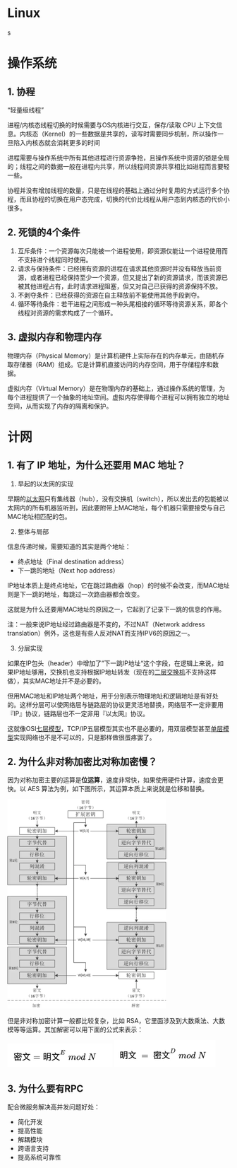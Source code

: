 # Linux

s



# 操作系统

## 1. 协程

“轻量级线程”

进程/内核态线程切换的时候需要与OS内核进行交互，保存/读取 CPU 上下文信息。内核态（Kernel）的一些数据是共享的，读写时需要同步机制，所以操作一旦陷入内核态就会消耗更多的时间

进程需要与操作系统中所有其他进程进行资源争抢，且操作系统中资源的锁是全局的；线程之间的数据一般在进程内共享，所以线程间资源共享相比如进程而言要轻一些。

协程并没有增加线程的数量，只是在线程的基础上通过分时复用的方式运行多个协程，而且协程的切换在用户态完成，切换的代价比线程从用户态到内核态的代价小很多。

## 2. 死锁的4个条件

1. 互斥条件：一个资源每次只能被一个进程使用，即资源仅能让一个进程使用而不支持进个线程同时使用。
2. 请求与保持条件：已经拥有资源的进程在请求其他资源时并没有释放当前资源，或者进程已经保持至少一个资源，但又提出了新的资源请求，而该资源已被其他进程占有，此时请求进程阻塞，但又对自己已获得的资源保持不放。
3. 不剥夺条件：已经获得的资源在自主释放前不能使用其他手段剥夺。
4. 循环等待条件：若干进程之间形成一种头尾相接的循环等待资源关系，即各个线程对资源的需求构成了一个循环。

## 3. 虚拟内存和物理内存

物理内存（Physical Memory）是计算机硬件上实际存在的内存单元，由随机存取存储器（RAM）组成。它是计算机直接访问的内存空间，用于存储程序和数据。

虚拟内存（Virtual Memory）是在物理内存的基础上，通过操作系统的管理，为每个进程提供了一个抽象的地址空间。虚拟内存使得每个进程可以拥有独立的地址空间，从而实现了内存的隔离和保护。





# 计网

## 1. 有了 IP 地址，为什么还要用 MAC 地址？

1. 早起的以太网的实现

早期的[以太网](https://www.zhihu.com/search?q=以太网&search_source=Entity&hybrid_search_source=Entity&hybrid_search_extra={"sourceType"%3A"answer"%2C"sourceId"%3A28155896})只有集线器（hub），没有交换机（switch），所以发出去的包能被以太网内的所有机器监听到，因此要附带上MAC地址，每个机器只需要接受与自己MAC地址相匹配的包。

2. 整体与局部

信息传递时候，需要知道的其实是两个地址：

- 终点地址（Final destination address）
- 下一跳的地址（Next hop address）

IP地址本质上是终点地址，它在跳过路由器（hop）的时候不会改变，而MAC地址则是下一跳的地址，每跳过一次路由器都会改变。

这就是为什么还要用MAC地址的原因之一，它起到了记录下一跳的信息的作用。

注：一般来说IP地址经过路由器是不变的，不过NAT（Network address translation）例外，这也是有些人反对NAT而支持IPV6的原因之一。

3. 分层实现

如果在IP包头（header）中增加了”下一跳IP地址“这个字段，在逻辑上来说，如果IP地址够用，交换机也支持根据IP地址转发（现在的[二层交换机](https://www.zhihu.com/search?q=二层交换机&search_source=Entity&hybrid_search_source=Entity&hybrid_search_extra={"sourceType"%3A"answer"%2C"sourceId"%3A28155896})不支持这样做），其实MAC地址并不是必要的。

但用MAC地址和IP地址两个地址，用于分别表示物理地址和逻辑地址是有好处的。这样分层可以使网络层与链路层的协议更灵活地替换，网络层不一定非要用『IP』协议，链路层也不一定非用『以太网』协议。

这就像OSI[七层模型](https://www.zhihu.com/search?q=七层模型&search_source=Entity&hybrid_search_source=Entity&hybrid_search_extra={"sourceType"%3A"answer"%2C"sourceId"%3A28155896})，TCP/IP五层模型其实也不是必要的，用双层模型甚至[单层模型](https://www.zhihu.com/search?q=单层模型&search_source=Entity&hybrid_search_source=Entity&hybrid_search_extra={"sourceType"%3A"answer"%2C"sourceId"%3A28155896})实现网络也不是不可以的，只是那样做很蛋疼罢了。



## 2. 为什么非对称加密比对称加密慢？

因为对称加密主要的运算是**位运算**，速度非常快，如果使用硬件计算，速度会更快。以 AES 算法为例，如下图所示，其运算本质上来说就是位移和替换。

<img src="计算机基础figures/v2-6d9e8bfcd737466ab1fb5ceb94d7db68_720w.webp" alt="img" style="zoom:50%;" />

但是非对称加密计算一般都比较复杂，比如 RSA，它里面涉及到大数乘法、大数模等等运算。其加解密可以用下面的公式来表示：

<img src="计算机基础figures/v2-c8ade444d2aa0fa197da70078b2c22e5_720w.webp" alt="img" style="zoom:50%;" />

<img src="计算机基础figures/v2-dc5fa19f7194d3c8841aee1695da857e_720w.webp" alt="img" style="zoom:50%;" />

## 3. 为什么要有RPC

配合微服务解决高并发问题好处：

- 简化开发
- 提高性能
- 解耦模块
- 跨语言支持
- 提高系统可靠性